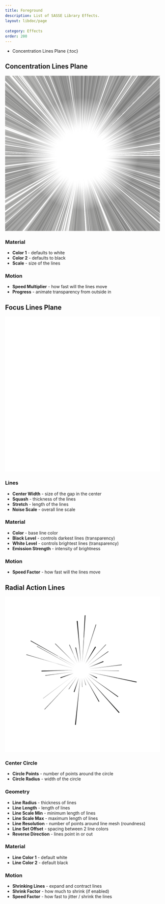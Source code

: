 ```yaml
---
title: Foreground
description: List of SASSE Library Effects.
layout: libdoc/page

category: Effects
order: 200
---
```

- Concentration Lines Plane
{:toc}

## Concentration Lines Plane
![Concentration Lines Plane](/assets/Effects/Foreground/Concentration_Lines_Plane_Preview.png)
### Material
- **Color 1** - defaults to white
- **Color 2** - defaults to black
- **Scale** - size of the lines

### Motion
- **Speed Multiplier** - how fast will the lines move
- **Progress** - animate transparency from outside in

## Focus Lines Plane
![Focus Lines Plane](/assets/Effects/Foreground/Focus_Lines_Plane_Preview.png)
### Lines
- **Center Width** - size of the gap in the center
- **Squash** - thickness of the lines
- **Stretch** - length of the lines
- **Noise Scale** - overall line scale

### Material
- **Color** - base line color
- **Black Level** - controls darkest lines (transparency)
- **White Level** - controls brightest lines (transparency)
- **Emission Strength** - intensity of brightness

### Motion
- **Speed Factor** - how fast will the lines move

## Radial Action Lines
![Radial Action Lines](/assets/Effects/Foreground/Radial_Action_Lines_Preview.png)
### Center Circle
- **Circle Points** - number of points around the circle
- **Circle Radius** - width of the circle

### Geometry
- **Line Radius** - thickness of lines
- **Line Length** - length of lines
- **Line Scale Min** - minimum length of lines
- **Line Scale Max** - maximum length of lines
- **Line Resolution** - number of points around line mesh (roundness)
- **Line Set Offset** - spacing between 2 line colors
- **Reverse Direction** - lines point in or out

### Material
- **Line Color 1** - default white
- **Line Color 2** - default black

### Motion
- **Shrinking Lines** - expand and contract lines
- **Shrink Factor** - how much to shrink (if enabled)
- **Speed Factor** - how fast to jitter / shrink the lines
